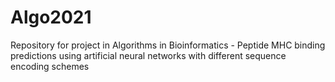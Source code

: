 # Algo2021
Repository for project in Algorithms in Bioinformatics - Peptide MHC binding predictions using artificial neural networks with different sequence encoding schemes
